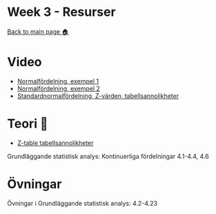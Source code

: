 # Week 3 - Resurser

[Back to main page :house:](https://github.com/aleylani/statistical-methods)

# Video

- [Normalfördelning, exempel 1](https://www.youtube.com/watch?v=xI9ZHGOSaCg)
- [Normalfördelning, exempel 2](https://www.youtube.com/watch?v=vrS1EpH3Yoo)
- [Standardnormalfördelning, Z-värden, tabellsannolikheter](https://www.youtube.com/watch?v=CjF_yQ2N638)



# Teori :book:

- [Z-table tabellsannolikheter](https://byjus.com/maths/z-score-table/)

Grundläggande statistisk analys: Kontinuerliga fördelningar 4.1-4.4, 4.6

# Övningar

Övningar i Grundläggande statistisk analys: 4.2-4.23